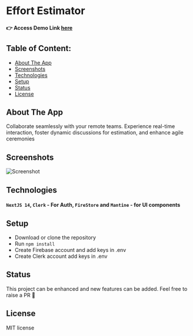 # Effort Estimator

#### 👉 Access Demo Link [here](https://effort-estimator.vercel.app/)

## Table of Content:

- [About The App](#about-the-app)
- [Screenshots](#screenshots)
- [Technologies](#technologies)
- [Setup](#setup)
- [Status](#status)
- [License](#license)

## About The App

Collaborate seamlessly with your remote teams. Experience real-time interaction, foster dynamic discussions for estimation, and enhance agile ceremonies

## Screenshots

![Screenshot](https://firebasestorage.googleapis.com/v0/b/effort-estimator.appspot.com/o/og-effort-estimator.png?alt=media&token=07b2c1fc-660a-408d-a3a9-a0fb824294bd)

## Technologies

#### `NextJS 14`, `Clerk` - For Auth, `FireStore` and `Mantine` - for UI components

## Setup

- Download or clone the repository
- Run `npm install`
- Create Firebase account and add keys in .env
- Create Clerk account add keys in .env

## Status

This project can be enhanced and new features can be added. Feel free to raise a PR 🙏

## License

MIT license

